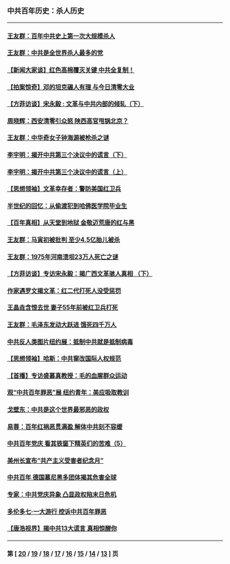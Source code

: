 ### 中共百年历史：杀人历史
---
#### [王友群：百年中共史上第一次大规模杀人](../../pages/nf1176106/n13863785.md?11270430) 
#### [王友群：中共是全世界杀人最多的党](../../pages/nf1176106/n13860689.md?11270430) 
#### [【新闻大家谈】红色高棉覆灭关键 中共全复制！](../../pages/nf1176106/n13850222.md?11270430) 
#### [【拍案惊奇】邓的坦克碾人有理 与今日清零大业](../../pages/nf1176106/n13729574.md?11270430) 
#### [【方菲访谈】宋永毅 : 文革与中共内部的倾轧（下）](../../pages/nf1176106/n13486836.md?11270430) 
#### [周晓辉：西安清零引众怒 陕西高官甩锅北京？](../../pages/nf1176106/n13484627.md?11270430) 
#### [王友群：中华奇女子钟海源被枪杀之谜](../../pages/nf1176106/n13430555.md?11270430) 
#### [李宇明：揭开中共第三个决议中的谎言（下）](../../pages/nf1176106/n13389389.md?11270430) 
#### [李宇明：揭开中共第三个决议中的谎言（上）](../../pages/nf1176106/n13388697.md?11270430) 
#### [【思想领袖】文革幸存者：警防美国红卫兵](../../pages/nf1176106/n13339289.md?11270430) 
#### [半世纪的回忆：从偷渡犯到哈佛医学院毕业生](../../pages/nf1176106/n13345328.md?11270430) 
#### [【百年真相】从天堂到地狱 金敬迈荒唐的红与黑](../../pages/nf1176106/n13336995.md?11270430) 
#### [王友群：马寅初被批判 至少4.5亿胎儿被杀](../../pages/nf1176106/n13260313.md?11270430) 
#### [王友群：1975年河南溃坝23万人死亡之谜](../../pages/nf1176106/n13231576.md?11270430) 
#### [【方菲访谈】专访宋永毅：揭广西文革骇人真相 （下）](../../pages/nf1176106/n13209074.md?11270430) 
#### [作家遇罗文揭文革：红二代打死人没受惩罚](../../pages/nf1176106/n13205254.md?11270430) 
#### [王晶垚含恨去世 妻子55年前被红卫兵打死](../../pages/nf1176106/n13203590.md?11270430) 
#### [王友群：毛泽东发动大跃进 饿死四千万人](../../pages/nf1176106/n13177158.md?11270430) 
#### [中共反人类图片纽约展：抵制中共就是抵制病毒](../../pages/nf1176106/n13115371.md?11270430) 
#### [【思想领袖】哈斯：中共窜改国际人权规范](../../pages/nf1176106/n13053647.md?11270430) 
#### [【首播】专访盛慕真教授：毛的血腥群众运动](../../pages/nf1176106/n13091782.md?11270430) 
#### [观“中共百年罪恶”展 纽约青年：美应吸取教训](../../pages/nf1176106/n13085246.md?11270430) 
#### [戈壁东：中共是这个世界最邪恶的政权](../../pages/nf1176106/n13085641.md?11270430) 
#### [易蓉：百年红祸恶贯满盈 解体中共刻不容缓](../../pages/nf1176106/n13084455.md?11270430) 
#### [中共百年党庆 看其铁窗下精英们的苦难（5）](../../pages/nf1176106/n13076766.md?11270430) 
#### [美州长宣布“共产主义受害者纪念月”](../../pages/nf1176106/n13074024.md?11270430) 
#### [中共百年 德国慕尼黑多团体揭其危害全球](../../pages/nf1176106/n13068873.md?11270430) 
#### [专家：中共党庆异象 凸显政权陷末日危机](../../pages/nf1176106/n13067084.md?11270430) 
#### [多伦多七·一大游行 控诉中共百年罪恶](../../pages/nf1176106/n13062043.md?11270430) 
#### [【唐浩视界】揭中共13大谎言 真相惊醒你](../../pages/nf1176106/n13065208.md?11270430) 

---
#### 第 [ [20](./20.md?11270430) / [19](./19.md?11270430) / [18](./18.md?11270430) / [17](./17.md?11270430) / [16](./16.md?11270430) / [15](./15.md?11270430) / [14](./14.md?11270430) / [13](./13.md?11270430) ] 页
